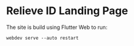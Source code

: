 # Relieve ID Landing Page

The site is build using Flutter Web
to run:
```
webdev serve --auto restart
```
